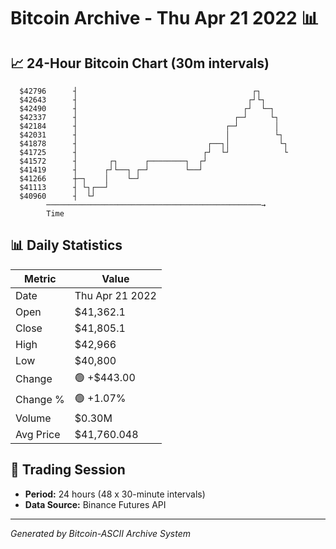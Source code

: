 # Bitcoin Archive - Thu Apr 21 2022 📊

## 📈 24-Hour Bitcoin Chart (30m intervals)

```
  $42796      ┤                                       ┌┐       
  $42643      ┤                                      ┌┘└┐      
  $42490      ┤                                     ┌┘  └─┐    
  $42337      ┤                                   ┌─┘     └┐   
  $42184      ┤                                 ┌─┘        │   
  $42031      ┤                                 │          └┐  
  $41878      ┤                             ┌──┐│           └┐ 
  $41725      ┤                            ┌┘  └┘            └ 
  $41572      ┤       ┌┐      ┌────────┐  ┌┘                   
  $41419      ┤      ┌┘└──┐ ┌─┘        └──┘                    
  $41266      ┼─┐    │    └─┘                                  
  $41113      ┤ └┐┌──┘                                         
  $40960      ┤  └┘                                            
        ────────────────────────────────────────────────→
        Time
```

## 📊 Daily Statistics

| Metric | Value |
|--------|-------|
| Date | Thu Apr 21 2022 |
| Open | $41,362.1 |
| Close | $41,805.1 |
| High | $42,966 |
| Low | $40,800 |
| Change | 🟢 +$443.00 |
| Change % | 🟢 +1.07% |
| Volume | $0.30M |
| Avg Price | $41,760.048 |

## 📅 Trading Session

- **Period:** 24 hours (48 x 30-minute intervals)
- **Data Source:** Binance Futures API

---
*Generated by Bitcoin-ASCII Archive System*
